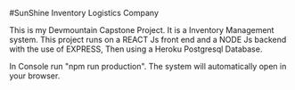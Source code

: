 #SunShine Inventory Logistics Company

This is my Devmountain Capstone Project. It is a Inventory Management system.
This project runs on a REACT Js front end and a NODE Js backend with the use of EXPRESS, Then using a Heroku Postgresql Database.

In Console run "npm run production". The system will automatically open in your browser.

